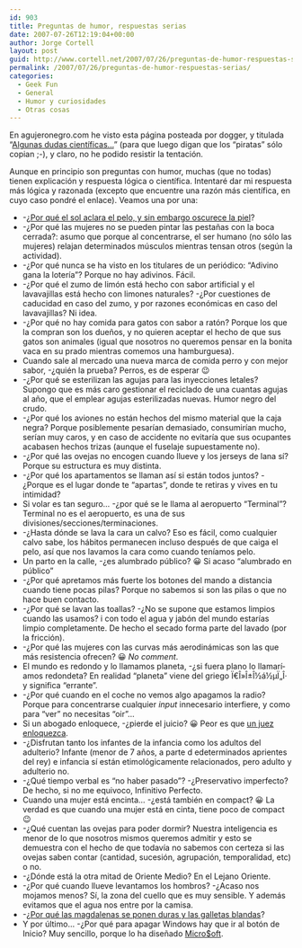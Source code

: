 ```yaml
---
id: 903
title: Preguntas de humor, respuestas serias
date: 2007-07-26T12:19:04+00:00
author: Jorge Cortell
layout: post
guid: http://www.cortell.net/2007/07/26/preguntas-de-humor-respuestas-serias/
permalink: /2007/07/26/preguntas-de-humor-respuestas-serias/
categories:
  - Geek Fun
  - General
  - Humor y curiosidades
  - Otras cosas
---
```

En agujeronegro.com he visto esta página posteada por dogger, y titulada &#8220;<a target="_blank" title="Agujeronegro Dudas Cientí­ficas" href="http://www.agujero.com/modules.php?name=News&file=article&sid=776">Algunas dudas cientí­ficas&#8230;</a>&#8221; (para que luego digan que los &#8220;piratas&#8221; sólo copian ;-), y claro, no he podido resistir la tentación.

Aunque en principio son preguntas con humor, muchas (que no todas) tienen explicación y respuesta lógica o cientí­fica. Intentaré dar mi respuesta más lógica y razonada (excepto que encuentre una razón más cientí­fica, en cuyo caso pondré el enlace). Veamos una por una:

  * -¿<a title="respuesta" target="_blank" href="http://es.answers.yahoo.com/question/index?qid=20060818063116AAoRSUx">Por qué el sol aclara el pelo, y sin embargo oscurece la piel</a>?
  * -¿Por qué las mujeres no se pueden pintar las pestañas con la boca cerrada?: asumo que porque al concentrarse, el ser humano (no sólo las mujeres) relajan determinados músculos mientras tensan otros (según la actividad).
  * -¿Por qué nunca se ha visto en los titulares de un periódico: &#8220;Adivino gana la loterí­a&#8221;? Porque no hay adivinos. Fácil.
  * -¿Por qué el zumo de limón está hecho con sabor artificial y el lavavajillas está hecho con limones naturales? -¿Por cuestiones de caducidad en caso del zumo, y por razones económicas en caso del lavavajillas? Ni idea.
  * -¿Por qué no hay comida para gatos con sabor a ratón? Porque los que la compran son los dueños, y no quieren aceptar el hecho de que sus gatos son animales (igual que nosotros no queremos pensar en la bonita vaca en su prado mientras comemos una hamburguesa).
  * Cuando sale al mercado una nueva marca de comida perro y con mejor sabor, -¿quién la prueba? Perros, es de esperar 😉
  * -¿Por qué se esterilizan las agujas para las inyecciones letales? Supongo que es más caro gestionar el reciclado de una cuantas agujas al año, que el emplear agujas esterilizadas nuevas. Humor negro del crudo.
  * -¿Por qué los aviones no están hechos del mismo material que la caja negra? Porque posiblemente pesarí­an demasiado, consumirí­an mucho, serí­an muy caros, y en caso de accidente no evitarí­a que sus ocupantes acabasen hechos trizas (aunque el fuselaje supuestamente no).
  * -¿Por qué las ovejas no encogen cuando llueve y los jerseys de lana sí­? Porque su estructura es muy distinta.
  * -¿Por qué los apartamentos se llaman así­ si están todos juntos? -¿Porque es el lugar donde te &#8220;apartas&#8221;, donde te retiras y vives en tu intimidad?
  * Si volar es tan seguro&#8230; -¿por qué se le llama al aeropuerto &#8220;Terminal&#8221;? Terminal no es el aeropuerto, es una de sus divisiones/secciones/terminaciones.
  * -¿Hasta dónde se lava la cara un calvo? Eso es fácil, como cualquier calvo sabe, los hábitos permanecen incluso después de que caiga el pelo, así­ que nos lavamos la cara como cuando tení­amos pelo.
  * Un parto en la calle, -¿es alumbrado público? 😀 Si acaso &#8220;alumbrado en público&#8221;
  * -¿Por qué apretamos más fuerte los botones del mando a distancia cuando tiene pocas pilas? Porque no sabemos si son las pilas o que no hace buen contacto.
  * -¿Por qué se lavan las toallas? -¿No se supone que estamos limpios cuando las usamos? i con todo el agua y jabón del mundo estarí­as limpio completamente. De hecho el secado forma parte del lavado (por la fricción).
  * -¿Por qué las mujeres con las curvas más aerodinámicas son las que más resistencia ofrecen? 😀 _No comment_.
  * El mundo es redondo y lo llamamos planeta, -¿si fuera plano lo llamarí­amos redondeta? En realidad &#8220;planeta&#8221; viene del griego Ï€Î»Î±Î½á½µÏ„Î· y significa &#8220;errante&#8221;.
  * -¿Por qué cuando en el coche no vemos algo apagamos la radio? Porque para concentrarse cualquier _input_ innecesario interfiere, y como para &#8220;ver&#8221; no necesitas &#8220;oir&#8221;&#8230;
  * Si un abogado enloquece, -¿pierde el juicio? 😀 Peor es que <a title="caso madres lesbianas" target="_blank" href="http://www.abc.es/20070724/nacional-nacional/bermejo-considera-margen-constitucion_200707241528.html">un juez enloquezca</a>.
  * -¿Disfrutan tanto los infantes de la infancia como los adultos del adulterio? Infante (menor de 7 años, a parte d edeterminados aprientes del rey) e infancia sí­ están etimológicamente relacionados, pero adulto y adulterio no.
  * -¿Qué tiempo verbal es &#8220;no haber pasado&#8221;? -¿Preservativo imperfecto? De hecho, si no me equivoco, Infinitivo Perfecto.
  * Cuando una mujer está encinta&#8230; -¿está también en compact? 😀 La verdad es que cuando una mujer está en cinta, tiene poco de compact 😉
  * -¿Qué cuentan las ovejas para poder dormir? Nuestra inteligencia es menor de lo que nosotros mismos queremos admitir y esto se demuestra con el hecho de que todaví­a no sabemos con certeza si las ovejas saben contar (cantidad, sucesión, agrupación, temporalidad, etc) o no.
  * -¿Dónde está la otra mitad de Oriente Medio? En el Lejano Oriente.
  * -¿Por qué cuando llueve levantamos los hombros? -¿Acaso nos mojamos menos? Sí­, la zona del cuello que es muy sensible. Y además evitamos que el agua nos entre por la camisa.
  * -¿<a title="Respuesta en Yahoo" target="_blank" href="http://es.answers.yahoo.com/question/index?qid=20061017225256AAqMynK">Por qué las magdalenas se ponen duras y las galletas blandas</a>?
  * Y por último&#8230; -¿Por qué para apagar Windows hay que ir al botón de Inicio? Muy sencillo, porque lo ha diseñado <a title="Hacen el ridí­culo" target="_blank" href="http://www.cortell.net/hacen-el-ridiculo-microsoft/">Micro$oft</a>.